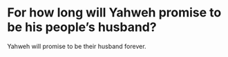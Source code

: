 # For how long will Yahweh promise to be his people’s husband?

Yahweh will promise to be their husband forever.
